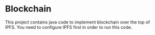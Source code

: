# Blockchain
This project contains java code to implement blockchain over the top of IPFS. You need to configure IPFS first in order to run this code.

